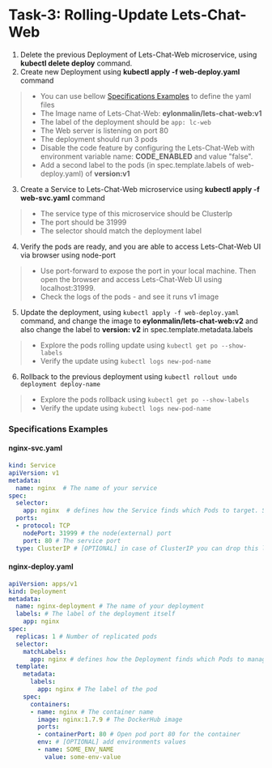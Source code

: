 # Task-3: Rolling-Update Lets-Chat-Web
1. Delete the previous Deployment of Lets-Chat-Web microservice, using **kubectl delete deploy** command.
2. Create new Deployment using **kubectl apply -f web-deploy.yaml** command
  > * You can use bellow [Specifications Examples](#specifications-examples) to define the yaml files
  > * The Image name of Lets-Chat-Web:  **eylonmalin/lets-chat-web:v1**
  > * The label of the deployment should be `app: lc-web`
  > * The Web server is listening on port 80
  > * The deployment should run 3 pods 
  > * Disable the code feature by configuring the Lets-Chat-Web with environment variable name: **CODE_ENABLED** and value "false".
  > * Add a second label to the pods (in spec.template.labels of web-deploy.yaml) of **version:v1** 
3. Create a Service to Lets-Chat-Web microservice using **kubectl apply -f web-svc.yaml** command
  > * The service type of this microservice should be ClusterIp
  > * The port should be 31999
  > * The selector should match the deployment label
4. Verify the pods are ready, and you are able to access Lets-Chat-Web UI via browser using node-port
  > * Use port-forward to expose the port in your local machine.  Then open the browser and access Lets-Chat-Web UI using localhost:31999.
  > * Check the logs of the pods - and see it runs v1 image
5. Update the deployment, using `kubectl apply -f web-deploy.yaml` command, and change the image to **eylonmalin/lets-chat-web:v2** and also change the label to **version: v2** in spec.template.metadata.labels
  > * Explore the pods rolling update using `kubectl get po --show-labels`
  > * Verify the update using `kubectl logs new-pod-name`
6. Rollback to the previous deployment using `kubectl rollout undo deployment deploy-name`
  > * Explore the pods rollback using `kubectl get po --show-labels`
  > * Verify the update using `kubectl logs new-pod-name`

### Specifications Examples
#### nginx-svc.yaml
```yaml
kind: Service
apiVersion: v1
metadata:
  name: nginx  # The name of your service
spec:
  selector:
    app: nginx  # defines how the Service finds which Pods to target. Should match labels defined in the Pod template
  ports:
  - protocol: TCP
    nodePort: 31999 # the node(external) port
    port: 80 # The service port
  type: ClusterIP # [OPTIONAL] in case of ClusterIP you can drop this line 
```
#### nginx-deploy.yaml
```yaml
apiVersion: apps/v1
kind: Deployment
metadata:
  name: nginx-deployment # The name of your deployment
  labels: # The label of the deployment itself
    app: nginx 
spec:
  replicas: 1 # Number of replicated pods
  selector:
    matchLabels:
      app: nginx # defines how the Deployment finds which Pods to manage. Should match labels defined in the Pod template
  template:
    metadata:
      labels:
        app: nginx # The label of the pod
    spec:
      containers:
      - name: nginx # The container name
        image: nginx:1.7.9 # The DockerHub image
        ports:
        - containerPort: 80 # Open pod port 80 for the container
        env: # [OPTIONAL] add environments values 
        - name: SOME_ENV_NAME
          value: some-env-value
```
